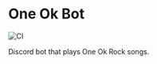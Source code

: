 # One Ok Bot

![CI](https://github.com/maxwowo/one-ok-bot/workflows/Build/badge.svg)

Discord bot that plays One Ok Rock songs.
